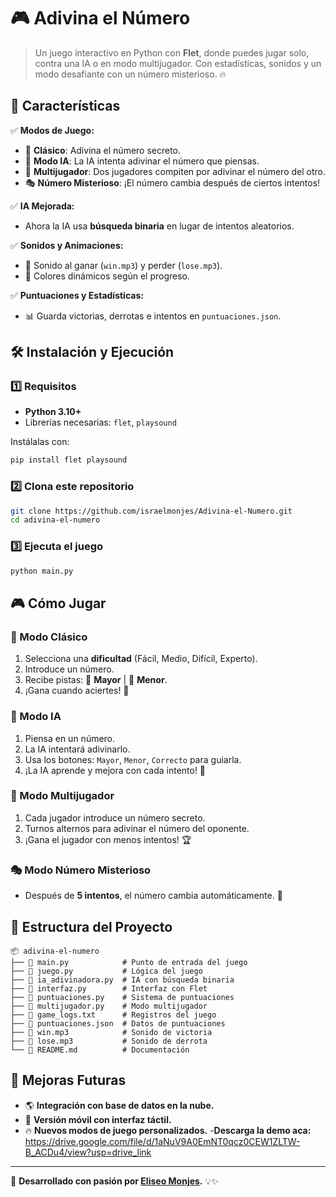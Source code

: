 # 🎮 Adivina el Número

> Un juego interactivo en Python con **Flet**, donde puedes jugar solo, contra una IA o en modo multijugador. Con estadísticas, sonidos y un modo desafiante con un número misterioso. 🔥

## 🚀 Características
✅ **Modos de Juego:** 
- 🧑 **Clásico**: Adivina el número secreto.
- 🤖 **Modo IA**: La IA intenta adivinar el número que piensas.
- 👥 **Multijugador**: Dos jugadores compiten por adivinar el número del otro.
- 🎭 **Número Misterioso**: ¡El número cambia después de ciertos intentos!

✅ **IA Mejorada:**
- Ahora la IA usa **búsqueda binaria** en lugar de intentos aleatorios.

✅ **Sonidos y Animaciones:**
- 🎵 Sonido al ganar (`win.mp3`) y perder (`lose.mp3`).
- 🎨 Colores dinámicos según el progreso.

✅ **Puntuaciones y Estadísticas:**
- 📊 Guarda victorias, derrotas e intentos en `puntuaciones.json`.

## 🛠 Instalación y Ejecución
### 1️⃣ Requisitos
- **Python 3.10+**
- Librerías necesarias: `flet`, `playsound`

Instálalas con:
```sh
pip install flet playsound
```

### 2️⃣ Clona este repositorio
```sh
git clone https://github.com/israelmonjes/Adivina-el-Numero.git
cd adivina-el-numero
```

### 3️⃣ Ejecuta el juego
```sh
python main.py
```

## 🎮 Cómo Jugar
### 🧑 Modo Clásico
1. Selecciona una **dificultad** (Fácil, Medio, Difícil, Experto).
2. Introduce un número.
3. Recibe pistas: 🔽 **Mayor** | 🔼 **Menor**.
4. ¡Gana cuando aciertes! 🎉

### 🤖 Modo IA
1. Piensa en un número.
2. La IA intentará adivinarlo.
3. Usa los botones: `Mayor`, `Menor`, `Correcto` para guiarla.
4. ¡La IA aprende y mejora con cada intento! 🤯

### 👥 Modo Multijugador
1. Cada jugador introduce un número secreto.
2. Turnos alternos para adivinar el número del oponente.
3. ¡Gana el jugador con menos intentos! 🏆

### 🎭 Modo Número Misterioso
- Después de **5 intentos**, el número cambia automáticamente. 🤯

## 📂 Estructura del Proyecto
```
📦 adivina-el-numero
├── 📄 main.py            # Punto de entrada del juego
├── 📄 juego.py           # Lógica del juego
├── 📄 ia_adivinadora.py  # IA con búsqueda binaria
├── 📄 interfaz.py        # Interfaz con Flet
├── 📄 puntuaciones.py    # Sistema de puntuaciones
├── 📄 multijugador.py    # Modo multijugador
├── 📄 game_logs.txt      # Registros del juego
├── 📄 puntuaciones.json  # Datos de puntuaciones
├── 🎵 win.mp3            # Sonido de victoria
├── 🎵 lose.mp3           # Sonido de derrota
└── 📄 README.md          # Documentación
```

## 🚀 Mejoras Futuras
- 🌎 **Integración con base de datos en la nube.**
- 📱 **Versión móvil con interfaz táctil.**
- 🔥 **Nuevos modos de juego personalizados.**
-**Descarga la demo aca:** https://drive.google.com/file/d/1aNuV9A0EmNT0qcz0CEW1ZLTW-B_ACDu4/view?usp=drive_link

---
🎯 **Desarrollado con pasión por [Eliseo Monjes](https://github.com/israelmonjes).** 💡✨
